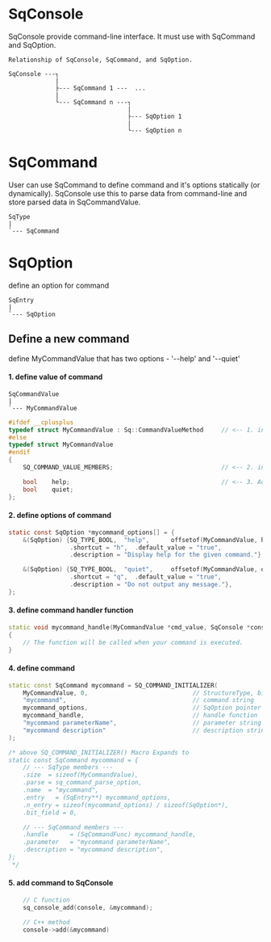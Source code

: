 # SqConsole

SqConsole provide command-line interface. It must use with SqCommand and SqOption.

	Relationship of SqConsole, SqCommand, and SqOption.

	SqConsole ---┐
	             |
	             ├--- SqCommand 1 ---  ...
	             |
	             └--- SqCommand n ---┐
	                                 |
	                                 ├--- SqOption 1
	                                 |
	                                 └--- SqOption n

# SqCommand

  User can use SqCommand to define command and it's options statically (or dynamically).
SqConsole use this to parse data from command-line and store parsed data in SqCommandValue.

	SqType
	|
	`--- SqCommand

# SqOption
  define an option for command

	SqEntry
	|
	`--- SqOption

## Define a new command

define MyCommandValue that has two options - '--help' and '--quiet'

#### 1. define value of command

	SqCommandValue
	|
	`--- MyCommandValue

```c++
#ifdef __cplusplus
typedef struct MyCommandValue : Sq::CommandValueMethod     // <-- 1. inherit C++ member function(method)
#else
typedef struct MyCommandValue
#endif
{
	SQ_COMMAND_VALUE_MEMBERS;                              // <-- 2. inherit member variable

	bool    help;                                          // <-- 3. Add variable and non-virtual function in derived struct.
	bool    quiet;
};
```

#### 2. define options of command

```c
static const SqOption *mycommand_options[] = {
	&(SqOption) {SQ_TYPE_BOOL,  "help",      offsetof(MyCommandValue, help),
	             .shortcut = "h",  .default_value = "true",
	             .description = "Display help for the given command."},

	&(SqOption) {SQ_TYPE_BOOL,  "quiet",     offsetof(MyCommandValue, quiet),
	             .shortcut = "q",  .default_value = "true",
	             .description = "Do not output any message."},
};
```

#### 3. define command handler function

```c++
static void mycommand_handle(MyCommandValue *cmd_value, SqConsole *console, void *data)
{
	// The function will be called when your command is executed.
}
```

#### 4. define command

```c++
static const SqCommand mycommand = SQ_COMMAND_INITIALIZER(
	MyCommandValue, 0,                             // StructureType, bit_field
	"mycommand",                                   // command string
	mycommand_options,                             // SqOption pointer array
	mycommand_handle,                              // handle function
	"mycommand parameterName",                     // parameter string
	"mycommand description"                        // description string
);

/* above SQ_COMMAND_INITIALIZER() Macro Expands to
static const SqCommand mycommand = {
	// --- SqType members ---
	.size  = sizeof(MyCommandValue),
	.parse = sq_command_parse_option,
	.name  = "mycommand",
	.entry   = (SqEntry**) mycommand_options,
	.n_entry = sizeof(mycommand_options) / sizeof(SqOption*),
	.bit_field = 0,

	// --- SqCommand members ---
	.handle      = (SqCommandFunc) mycommand_handle,
	.parameter   = "mycommand parameterName",
	.description = "mycommand description",
};
 */
```

#### 5. add command to SqConsole

```c
	// C function
	sq_console_add(console, &mycommand);

	// C++ method
	console->add(&mycommand)
```
